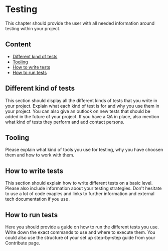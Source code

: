 # Testing
This chapter should provide the user with all needed information around testing within your project.

## Content
- [Different kind of tests](#different-kind-of-tests)
- [Tooling](#tooling)
- [How to write tests](#how-to-write-tests)
- [How to run tests](#how-to-run-tests)

## Different kind of tests
This section should display all the different kinds of tests that you write in your project. Explain what each kind of test is for and why you use them in your project. You can also give an outlook on new tests that should be added in the future of your project. If you have a QA in place, also mention what kind of tests they perform and add contact persons.


## Tooling
Please explain what kind of tools you use for testing, why you have choosen them and how to work with them.


## How to write tests
This section should explain how to write different tests on a basic level. Please also include information about your testing strategies. Don't hesitate to use a lot of code exaples and links to further information and external tech documentation if you use .

## How to run tests
Here you should provide a guide on how to run the different tests you use. Write down the exact commands to use and where to execute them. You could also use the structure of your set up step-by-step guide from your Contribute page.